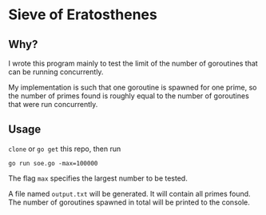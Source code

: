 # Sieve of Eratosthenes

## Why?

I wrote this program mainly to test the limit of the number of goroutines that can be running concurrently.

My implementation is such that one goroutine is spawned for one prime, so the number of primes found is roughly equal to the number of goroutines that were run concurrently.

## Usage

`clone` or `go get` this repo, then run

	go run soe.go -max=100000

The flag `max` specifies the largest number to be tested.

A file named `output.txt` will be generated.  It will contain all primes found.  The number of goroutines spawned in total will be printed to the console.